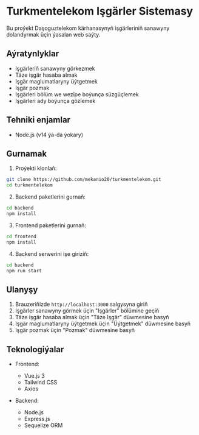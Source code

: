 # Turkmentelekom Işgärler Sistemasy

Bu proýekt Daşoguztelekom kärhanasynyň işgärleriniň sanawyny dolandyrmak üçin ýasalan web saýty.

## Aýratynlyklar

- Işgärleriň sanawyny görkezmek
- Täze işgär hasaba almak
- Işgär maglumatlaryny üýtgetmek
- Işgär pozmak
- Işgärleri bölüm we wezîpe boýunça süzgüçlemek
- Işgärleri ady boýunça gözlemek

## Tehniki enjamlar

- Node.js (v14 ýa-da ýokary)

## Gurnamak

1. Proýekti klonlaň:
```bash
git clone https://github.com/mekanio20/turkmentelekom.git
cd turkmentelekom
```

2. Backend paketlerini gurnaň:
```bash
cd backend
npm install
```

3. Frontend paketlerini gurnaň:
```bash
cd frontend
npm install
```

4. Backend serwerini işe giriziň:
```bash
cd backend
npm run start
```

## Ulanyşy

1. Brauzeriňizde `http://localhost:3000` salgysyna giriň
2. Işgärler sanawyny görmek üçin "Işgärler" bölümine geçiň
3. Täze işgär hasaba almak üçin "Täze Işgär" düwmesine basyň
4. Işgär maglumatlaryny üýtgetmek üçin "Üýtgetmek" düwmesine basyň
5. Işgär pozmak üçin "Pozmak" düwmesine basyň

## Teknologiýalar

- Frontend:
  - Vue.js 3
  - Tailwind CSS
  - Axios

- Backend:
  - Node.js
  - Express.js
  - Sequelize ORM
